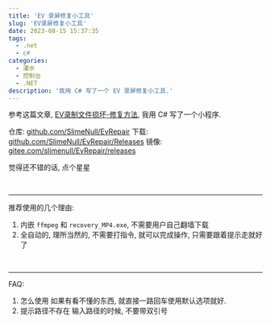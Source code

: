 ```yaml
---
title: 'EV 录屏修复小工具'
slug: 'EV录屏修复小工具'
date: 2023-08-15 15:37:35
tags:
  - .net
  - c#
categories:
  - 灌水
  - 控制台
  - .NET
description: '我用 C# 写了一个 EV 录屏修复小工具.'
---
```


参考这篇文章, [EV录制文件损坏-修复方法](https://blog.csdn.net/LWD19981223/article/details/124585476), 我用 C# 写了一个小程序.



仓库: [github.com/SlimeNull/EvRepair](https://github.com/SlimeNull/EvRepair)
下载: [github.com/SlimeNull/EvRepair/Releases](https://github.com/SlimeNull/EvRepair/releases)
镜像: [gitee.com/slimenull/EvRepair/releases](https://gitee.com/slimenull/EvRepair/releases)


觉得还不错的话, 点个星星


<br/>


---

推荐使用的几个理由:


1. 内嵌 `ffmpeg` 和 `recovery_MP4.exe`, 不需要用户自己翻墙下载
2. 全自动的, 理所当然的, 不需要打指令, 就可以完成操作, 只需要跟着提示走就好了


<br/>


---


FAQ:


1. 怎么使用
    如果有看不懂的东西, 就直接一路回车使用默认选项就好.
3. 提示路径不存在
    输入路径的时候, 不要带双引号

